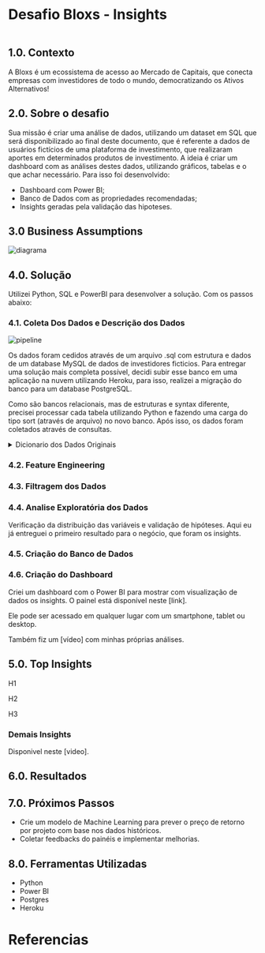 # Desafio Bloxs - Insights

<img src=""/>

## 1.0. Contexto

A Bloxs é um ecossistema de acesso ao Mercado de Capitais, que conecta empresas com investidores de todo o mundo, democratizando os Ativos Alternativos!

## 2.0. Sobre o desafio

Sua missão é criar uma análise de dados, utilizando um dataset em SQL que será disponibilizado ao final deste documento, que é referente a dados de usuários fictícios de uma plataforma de investimento, que realizaram aportes em determinados produtos de investimento. A ideia é criar um dashboard com as análises destes dados, utilizando gráficos, tabelas e o que achar necessário. Para isso foi desenvolvido:
* Dashboard com Power BI;
* Banco de Dados com as propriedades recomendadas;
* Insights geradas pela validação das hipoteses.

## 3.0 Business Assumptions

![diagrama](https://user-images.githubusercontent.com/97288194/177666994-f9699595-b57a-4d21-95a8-a98466a50e8c.png)

## 4.0. Solução

Utilizei Python, SQL e PowerBI para desenvolver a solução. Com os passos abaixo:

### 4.1. Coleta Dos Dados e Descrição dos Dados

![pipeline](https://user-images.githubusercontent.com/97288194/177668403-9b9717e4-1c26-42d2-ada2-34385c51e058.png)

Os dados foram cedidos através de um arquivo .sql com estrutura e dados de um database MySQL de dados de investidores ficticios. Para entregar uma solução mais completa possível, decidi subir esse banco em uma aplicação na nuvem utilizando Heroku, para isso, realizei a migração do banco para um database PostgreSQL.

Como são bancos relacionais, mas de estruturas e syntax diferente, precisei processar cada tabela utilizando Python e fazendo uma carga do tipo sort (através de arquivo) no novo banco. Após isso, os dados foram coletados através de consultas.

<details>
<summary>Dicionario dos Dados Originais</summary>

investor (Dados do Investidor)

id (chave primária)

date_created (data de criação do registro)

birth (data de nascimento)

marital_status (estado civil)

gender (gênero, sendo 1 = masculino, 2 = feminino, 3 = outros)

investor_type (tipo do investidor, podendo ser pf ou pj)

nationality (nacionalidade)

channel (canal de aquisição do usuário)

investor_work (Dados profissionais do investidor)

id (chave primária)

date_created (data de criação do registro)

investor (chave estrangeira para a tabela investor)

office (cargo)

profession (profissão)

investor_address (Dados de endereço do investidor)

id (chave primária)

date_created (data de criação do registro)

investor (chave estrangeira para a tabela investor)

country (país)

state (estado)

investor_company (Dados da empresa, caso investidor seja Pessoa Jurídica)

id (chave primária)

date_created (data de criação do registro)

investor (chave estrangeira para a tabela investor)

constitution_date (data de fundação da empresa)

company_type (tipo da empresa, se é ME, SA, MEI…)

country (Países)

id (chave primária)

date_created (data de criação do registro)

name (nome do país)

investment (Investimento em um determinado produto)

id (chave primária)

date_created (data de criação do registro)

investor (chave estrangeira para a tabela investor)

project (chave estrangeira para a tabela project)

anonymous (se quer ser anônimo ou não no investimento)

value (valor investido)

project (Produto de Investimento)

id (chave primária)

date_created (data de criação do produto)

date_open (data de abertura da oferta do produto de investimento)

validity (prazo final para que produto esteja disponível para investimento)

target (valor alvo mínimo a ser captado)

value (valor alvo máximo a ser captado)

closed (data em que a oferta foi encerrada)

project_category (chave estrangeira para a tabela project_category)

modality (modalidade do investimento, sendo: 1 = Debt, 2 = Equity)

project_category (categoria do produto de investimento)

id (chave primária)

date_created (data de criação da categoria)

name (Nome da categoria)

</details>

### 4.2. Feature Engineering

### 4.3. Filtragem dos Dados

### 4.4. Analise Exploratória dos Dados

Verificação da distribuição das variáveis ​​e validação de hipóteses. Aqui eu já entreguei o primeiro resultado para o negócio, que foram os insights.

### 4.5. Criação do Banco de Dados

### 4.6. Criação do Dashboard

Criei um dashboard com o Power BI para mostrar com visualização de dados os insights. O painel está disponível neste [link].

Ele pode ser acessado em qualquer lugar com um smartphone, tablet ou desktop.

Também fiz um [vídeo] com minhas próprias análises.

## 5.0. Top Insights

H1

H2

H3

### Demais Insights

Disponivel neste [video].

## 6.0. Resultados

## 7.0. Próximos Passos

* Crie um modelo de Machine Learning para prever o preço de retorno por projeto com base nos dados históricos.
* Coletar feedbacks do painéis e implementar melhorias.

## 8.0. Ferramentas Utilizadas

* Python
* Power BI
* Postgres
* Heroku

# Referencias
